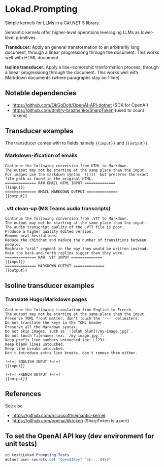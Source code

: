 # Lokad.Prompting

Simple kernels for LLMs in a C#/.NET 5 library.

Semantic kernels offer higher-level operations leveraging LLMs as 
lower-level primitives.

**Transducer:** Apply an general transformation to an arbitrarily
long document, through a linear progressiong through the document.
This works well with HTML document.

**Isoline transducer:** Apply a line-isomorphic tranformation process,
through a linear progressiong through the document. This works well
with Markdown documents (where paragraphs stay on 1 line).

## Notable dependencies

- https://github.com/OkGoDoIt/OpenAI-API-dotnet (SDK for OpenAI)
- https://github.com/dmitry-brazhenko/SharpToken (used to count tokens)

## Transducer examples

The transducer comes with to fields namely `{{input}}` and `{{output}}`.


### Markdown-ification of emails

```
Continue the following conversion from HTML to Markdown.
The output may not be starting at the same place than the input.
For images use the markdown syntax `![]()` but preserve the exact
file path as found in the original HTML.
============== RAW EMAIL HTML INPUT ==============
{{input}}
============== EMAIL MARKDOWN OUTPUT ==============
{{output}}
```

### .vtt clean-up (MS Teams audio transcripts)

```
Continue the following conversion from .VTT to Markdown.
The output may not be starting at the same place than the input.
The audio transcript quality of the .VTT file is poor. 
Produce a higher quality edited version.
Remove oral hesitations.
Reduce the chitchat and neduce the number of transitions between people.
Rephrase "oral" segment in the way they would be written instead.
Make the back-and-forth replies bigger than they were.
============== RAW .VTT INPUT ==============
{{input}}
============== MARKDOWN OUTPUT ==============
{{output}}
```

## Isoline transducer examples

### Translate Hugo/Markdown pages

```
Continue the following translation from English to French.
The output may not be starting at the same place than the input.
Preserve TOML front matter, don't touch the '---' delimiters.
Do not translate the keys in the TOML header.
Preserve all the Markdown syntax. 
Do not skip images, such as `![Blah blah](/my-image.jpg)`.
Do not touch filenames (ex: `/my-image.jpg`).
Keep prefix line numbers untouched (ex: L123).
Keep blank lines untouched.
Keep line breaks untouched. 
Don't introduce extra line breaks, don't remove them either.

!=!=! ENGLISH INPUT !=!=!
{{input}}

!=!=! FRENCH OUTPUT !=!=!
{{output}}
```

## References

See also
- https://github.com/microsoft/semantic-kernel 
- https://github.com/openai/tiktoken (SharpToken is a port)

## To set the OpenAI API key (dev environment for unit tests)

```powershell
cd test\Lokad.Prompting.Tests
dotnet user-secrets set "OpenAIKey" "sk-...94k0"
```
